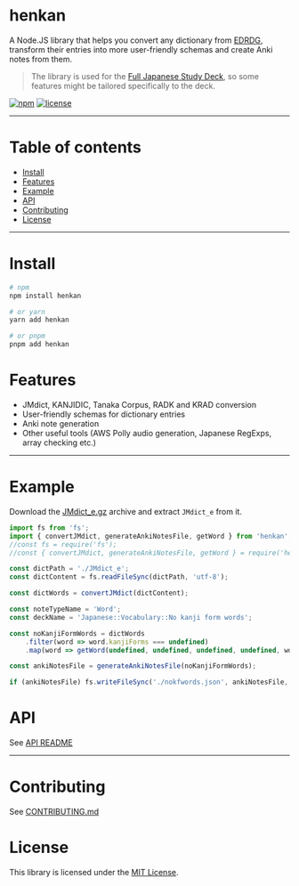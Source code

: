# henkan

A Node.JS library that helps you convert any dictionary from [EDRDG](https://www.edrdg.org/), transform their entries into more user-friendly schemas and create Anki notes from them.

> The library is used for the [Full Japanese Study Deck](https://ankiweb.net/shared/info/1407096987), so some features might be tailored specifically to the deck.

[![npm](https://img.shields.io/npm/v/henkan.svg)](https://www.npmjs.com/package/henkan) [![license](https://img.shields.io/github/license/Ronokof/Henkan)]()

---

# Table of contents

- [Install](#install)
- [Features](#features)
- [Example](#example)
- [API](#api)
- [Contributing](#contributing)
- [License](#license)

---

# Install

```bash
# npm
npm install henkan

# or yarn
yarn add henkan

# or pnpm
pnpm add henkan
```

# Features
 - JMdict, KANJIDIC, Tanaka Corpus, RADK and KRAD conversion
 - User-friendly schemas for dictionary entries
 - Anki note generation
 - Other useful tools (AWS Polly audio generation, Japanese RegExps, array checking etc.)

---

# Example

Download the [JMdict_e.gz](http://ftp.edrdg.org/pub/Nihongo/JMdict_e.gz) archive and extract `JMdict_e` from it.

```js
import fs from 'fs';
import { convertJMdict, generateAnkiNotesFile, getWord } from 'henkan';
//const fs = require('fs');
//const { convertJMdict, generateAnkiNotesFile, getWord } = require('henkan');

const dictPath = './JMdict_e';
const dictContent = fs.readFileSync(dictPath, 'utf-8');

const dictWords = convertJMdict(dictContent);

const noteTypeName = 'Word';
const deckName = 'Japanese::Vocabulary::No kanji form words';

const noKanjiFormWords = dictWords
    .filter(word => word.kanjiForms === undefined)
    .map(word => getWord(undefined, undefined, undefined, undefined, word, noteTypeName, deckName));

const ankiNotesFile = generateAnkiNotesFile(noKanjiFormWords);

if (ankiNotesFile) fs.writeFileSync('./nokfwords.json', ankiNotesFile, 'utf-8');
```

# API

See [API README](docs/api/README.md)

---

# Contributing

See [CONTRIBUTING.md](CONTRIBUTING.md)

# License

This library is licensed under the [MIT License](LICENSE.md).
